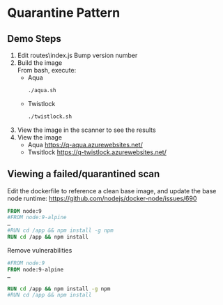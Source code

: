 # Quarantine Pattern
## Demo Steps

1. Edit routes\index.js 
    Bump version number
1.  Build the image    
    From bash, execute:
    * Aqua
        ```sh
        ./aqua.sh
        ```
    * Twistlock
        ```sh
        ./twistlock.sh
        ```
1.  View the image in the scanner to see the results
1.  View the image
    * Aqua
     https://q-aqua.azurewebsites.net/
    * Twsitlock https://q-twistlock.azurewebsites.net/

## Viewing a failed/quarantined scan
Edit the dockerfile to reference a clean base image, and update the base node runtime: https://github.com/nodejs/docker-node/issues/690
```dockerfile
FROM node:9
#FROM node:9-alpine
…
#RUN cd /app && npm install -g npm
RUN cd /app && npm install
```
Remove vulnerabilities
```dockerfile
#FROM node:9
FROM node:9-alpine
…

RUN cd /app && npm install -g npm
#RUN cd /app && npm install
```
